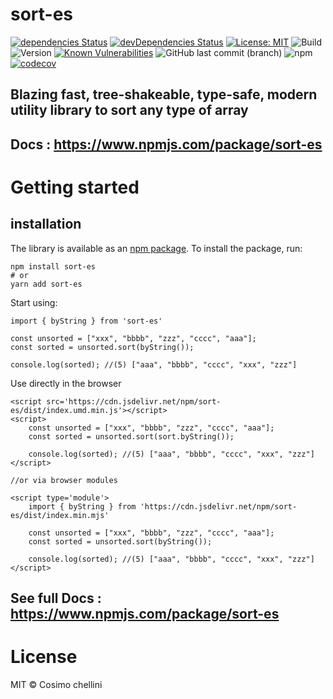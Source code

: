 # sort-es

[![dependencies Status](https://david-dm.org/flexdinesh/npm-module-boilerplate/status.svg)](https://david-dm.org/flexdinesh/npm-module-boilerplate)
[![devDependencies Status](https://david-dm.org/cosimochellini/sort-es/dev-status.svg)](https://david-dm.org/cosimochellini/sort-es?type=dev)
[![License: MIT](https://img.shields.io/badge/License-MIT-blue.svg)](https://opensource.org/licenses/MIT)
![Build](https://github.com/cosimochellini/sort-es/workflows/Npm%20deploy/badge.svg)
![Version](https://img.shields.io/npm/v/sort-es.svg)
[![Known Vulnerabilities](https://snyk.io/test/npm/sort-es/badge.svg)](https://snyk.io/test/npm/sort-es)
![GitHub last commit (branch)](https://img.shields.io/github/last-commit/cosimochellini/sort-es)
![npm](https://img.shields.io/npm/dw/sort-es)
[![codecov](https://codecov.io/gh/cosimochellini/sort-es/branch/master/graph/badge.svg)](https://codecov.io/gh/cosimochellini/sort-es)

## Blazing fast, tree-shakeable, type-safe, modern utility library to sort any type of array

## Docs : https://www.npmjs.com/package/sort-es

# Getting started

## installation

The library is available as an [npm package](https://www.npmjs.com/package/sort-es).
To install the package, run:

```
npm install sort-es
# or
yarn add sort-es
```

Start using:

```
import { byString } from 'sort-es'

const unsorted = ["xxx", "bbbb", "zzz", "cccc", "aaa"];
const sorted = unsorted.sort(byString());

console.log(sorted); //(5) ["aaa", "bbbb", "cccc", "xxx", "zzz"]
```

Use directly in the browser

```
<script src='https://cdn.jsdelivr.net/npm/sort-es/dist/index.umd.min.js'></script>
<script>
    const unsorted = ["xxx", "bbbb", "zzz", "cccc", "aaa"];
    const sorted = unsorted.sort(sort.byString());

    console.log(sorted); //(5) ["aaa", "bbbb", "cccc", "xxx", "zzz"]
</script>

//or via browser modules

<script type='module'>
    import { byString } from 'https://cdn.jsdelivr.net/npm/sort-es/dist/index.min.mjs'
    
    const unsorted = ["xxx", "bbbb", "zzz", "cccc", "aaa"];
    const sorted = unsorted.sort(byString());

    console.log(sorted); //(5) ["aaa", "bbbb", "cccc", "xxx", "zzz"]
</script>
```

## See full Docs : https://www.npmjs.com/package/sort-es

# License

MIT © Cosimo chellini

